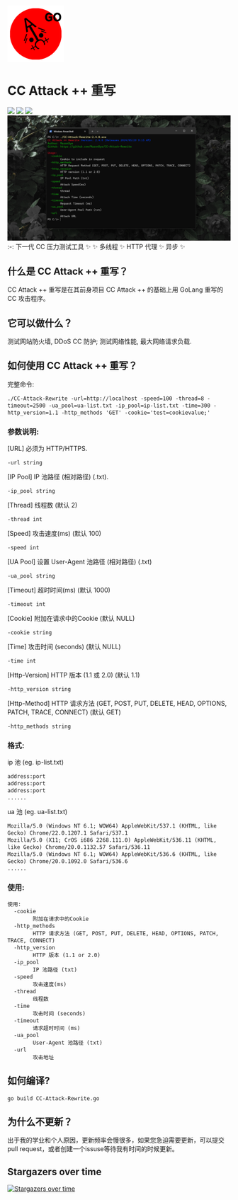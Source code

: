 ![CC Attack 重写](https://github.com/MasonDye/CC-Attack-Rewrite/blob/95728b220dc90c762ce9034904ec9489037854b7/img/CCAttack%2B%2BGo128.png)
# CC Attack ++ 重写
![](https://img.shields.io/badge/Build-success-green) ![](https://img.shields.io/badge/Version-2.4.0-orange) ![](https://img.shields.io/badge/Author-MasonDye-blue)
![CC Attack 重写 预览](https://github.com/MasonDye/CC-Attack-Rewrite/blob/main/img/Preview.png)
:-:
下一代 CC 压力测试工具 ✨
✨ 多线程 ✨ HTTP 代理 ✨ 异步 ✨

## 什么是 CC Attack ++ 重写？
CC Attack ++ 重写是在其前身项目 CC Attack ++ 的基础上用 GoLang 重写的 CC 攻击程序。

## 它可以做什么？
测试网站防火墙, DDoS CC 防护; 测试网络性能, 最大网络请求负载.

## 如何使用 CC Attack ++ 重写？
完整命令:
<pre><code>./CC-Attack-Rewrite -url=http://localhost -speed=100 -thread=8 -timeout=2500 -ua_pool=ua-list.txt -ip_pool=ip-list.txt -time=300 -http_version=1.1 -http_methods 'GET' -cookie='test=cookievalue;'</code></pre>

### 参数说明:

[URL] 必须为 HTTP/HTTPS.
<pre><code>-url string</code></pre>

[IP Pool] IP 池路径 (相对路径) (.txt).
<pre><code>-ip_pool string</code></pre>

[Thread] 线程数 (默认 2)
<pre><code>-thread int</code></pre>

[Speed] 攻击速度(ms) (默认 100)
<pre><code>-speed int</code></pre>

[UA Pool] 设置 User-Agent 池路径 (相对路径) (.txt)
<pre><code>-ua_pool string</code></pre>

[Timeout] 超时时间(ms) (默认 1000)
<pre><code>-timeout int</code></pre>

[Cookie] 附加在请求中的Cookie (默认 NULL)
<pre><code>-cookie string</code></pre>

[Time] 攻击时间 (seconds) (默认 NULL)
<pre><code>-time int</code></pre>

[Http-Version] HTTP 版本 (1.1 或 2.0) (默认 1.1)
<pre><code>-http_version string</code></pre>

[Http-Method] HTTP 请求方法 (GET, POST, PUT, DELETE, HEAD, OPTIONS, PATCH, TRACE, CONNECT) (默认 GET)
<pre><code>-http_methods string</code></pre>

### 格式: 
ip 池 (eg. ip-list.txt)
<pre><code>address:port
address:port
address:port
......</code></pre>

ua 池 (eg. ua-list.txt)
<pre><code>Mozilla/5.0 (Windows NT 6.1; WOW64) AppleWebKit/537.1 (KHTML, like Gecko) Chrome/22.0.1207.1 Safari/537.1
Mozilla/5.0 (X11; CrOS i686 2268.111.0) AppleWebKit/536.11 (KHTML, like Gecko) Chrome/20.0.1132.57 Safari/536.11
Mozilla/5.0 (Windows NT 6.1; WOW64) AppleWebKit/536.6 (KHTML, like Gecko) Chrome/20.0.1092.0 Safari/536.6
......</code></pre>

### 使用:
<pre><code>使用:
  -cookie
        附加在请求中的Cookie
  -http_methods
        HTTP 请求方法 (GET, POST, PUT, DELETE, HEAD, OPTIONS, PATCH, TRACE, CONNECT)
  -http_version
        HTTP 版本 (1.1 or 2.0)
  -ip_pool
        IP 池路径 (txt)
  -speed
        攻击速度(ms)
  -thread
        线程数
  -time
        攻击时间 (seconds)
  -timeout
        请求超时时间 (ms)
  -ua_pool
        User-Agent 池路径 (txt)
  -url
        攻击地址</pre></code>

## 如何编译?
<pre><code>go build CC-Attack-Rewrite.go</code></pre>

## 为什么不更新？
出于我的学业和个人原因，更新频率会慢很多，如果您急迫需要更新，可以提交pull request，或者创建一个issuse等待我有时间的时候更新。

## Stargazers over time
[![Stargazers over time](https://starchart.cc/MasonDye/CC-Attack-Rewrite.svg)](https://starchart.cc/MasonDye/CC-Attack-Rewrite)
